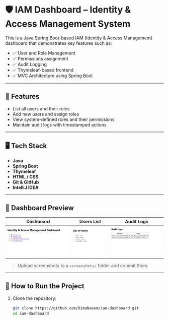 # 🛡️ IAM Dashboard – Identity & Access Management System

This is a Java Spring Boot-based IAM (Identity & Access Management) dashboard that demonstrates key features such as:

- ✅ User and Role Management
- ✅ Permissions assignment
- ✅ Audit Logging
- ✅ Thymeleaf-based frontend
- ✅ MVC Architecture using Spring Boot

---

## 🚀 Features

- List all users and their roles
- Add new users and assign roles
- View system-defined roles and their permissions
- Maintain audit logs with timestamped actions

---

## 🖥️ Tech Stack

- **Java**
- **Spring Boot**
- **Thymeleaf**
- **HTML / CSS**
- **Git & GitHub**
- **IntelliJ IDEA**

---

## 📸 Dashboard Preview

| Dashboard                                             | Users List                                    | Audit Logs                                        |
|-------------------------------------------------------|-----------------------------------------------|---------------------------------------------------|
| ![Dashboard](iam-dashboard/screenshots/dashboard.png) | ![Users](iam-dashboard/screenshots/users.png) | ![Logs](iam-dashboard/screenshots/audit-logs.png) |

> Upload screenshots to a `screenshots/` folder and commit them.

---

## 🔧 How to Run the Project

1. Clone the repository:
   ```bash
   git clone https://github.com/DimaNaeem/iam-dashboard.git
   cd iam-dashboard
